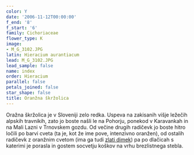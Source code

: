 ```yaml
---
color: Y
date: '2006-11-12T00:00:00'
f_end: '8'
f_start: '6'
family: Cichoriaceae
flower_type: K
image:
- M_G_3102.JPG
latin: Hieracium aurantiacum
lead: M_G_3102.JPG
lead_sample: false
name: index
order: Hieracium
parallel: false
petals_joined: false
star_shape: false
title: Oranžna škržolica
---
```

Oražna škržolica je v Sloveniji zelo redka. Uspeva na zakisanih višje ležečih alpskih travnikih, zato jo boste našli le na Pohorju, ponekod v Karavankah in na Mali Lazni v Trnovskem gozdu. Od večine drugih radičevk jo boste hitro ločili po barvi cveta (ta je, kot že ime pove, intenzivno oranžen), od ostalih radičevk z oranžnim cvetom (ima ga tudi [zlati dimek](../CrepisAurea(ZlatiDimek)/si_CrepisAurea(ZlatiDimek).asp)) pa po dlačicah s katerimi je porasla in gostem socvetju koškov na vrhu brezlistnega stebla.
